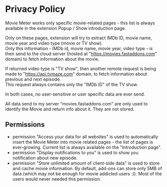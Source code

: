 # Privacy Policy

Movie Meter works only specific movie-related pages - this list is always available in the extension Popup / Show introduction page.

Only on these pages, extension will try to extract IMDb ID, movie name, movie year and video type (movie or TV show).  
Only this information - IMDb id, movie name, movie year, video type - is then send to the cloud server (hosted at "https://movies.fastaddons.com" domain) to fetch information about the movie.

If returned video type is "TV show", then another remote request is being made to "https://api.tvmaze.com" domain, to fetch information about previous and next episode.  
This request always contains only the "IMDb ID" of the TV show.

In both cases, no user-sensitive or user specific data are ever send.  

All data send to my server "movies.fastaddons.com" are only used to identify the Movie and return info about it. They are not stored.

## Permissions
- permission "Access your data for all websites" is used to automatically insert the Movie Meter into movie related pages - the list of pages is ever-growing. Current list is always available on the "Introduction page".
- permission "Display notifications to you" is used to show you notification about new episode.
- permission "Store unlimited amount of client-side data" is used to store and cache movie information. By default, add-ons can store only 5MB of data (which may not be enough for movie addicted users :)). Most of the users would never needed this permission.

